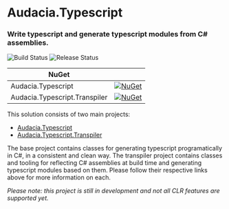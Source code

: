 # Audacia.Typescript

### Write typescript and generate typescript modules from C# assemblies.

![Build Status](https://dev.azure.com/audacia/Audacia/_apis/build/status/Audacia.Typescript?branchName=master)
![Release Status](https://vsrm.dev.azure.com/audacia/_apis/public/Release/badge/8f54bcdc-d88d-46d7-9918-1bf635097bd4/17/17)

| NuGet                         |               |
| ----------------------------- |:-------------:| 
| Audacia.Typescript            | [![NuGet](https://img.shields.io/nuget/v/Audacia.Typescript.svg)](https://www.nuget.org/packages/Audacia.Typescript) |
| Audacia.Typescript.Transpiler | [![NuGet](https://img.shields.io/nuget/v/Audacia.Typescript.Transpiler.svg)](https://www.nuget.org/packages/Audacia.Typescript.Transpiler) |

This solution consists of two main projects:

- [Audacia.Typescript](https://github.com/audaciaconsulting/Audacia.Typescript/tree/master/Audacia.Typescript)
- [Audacia.Typescript.Transpiler](https://github.com/audaciaconsulting/Audacia.Typescript/tree/master/Audacia.Typescript.Transpiler)

The base project contains classes for generating typescript programatically in C#, in a consistent and clean way.
The transpiler project contains classes and tooling for reflecting C# assemblies at build time and generating typescript modules based on them.
Please follow their respective links above for more information on each.

_Please note: this project is still in development and not all CLR features are supported yet._
